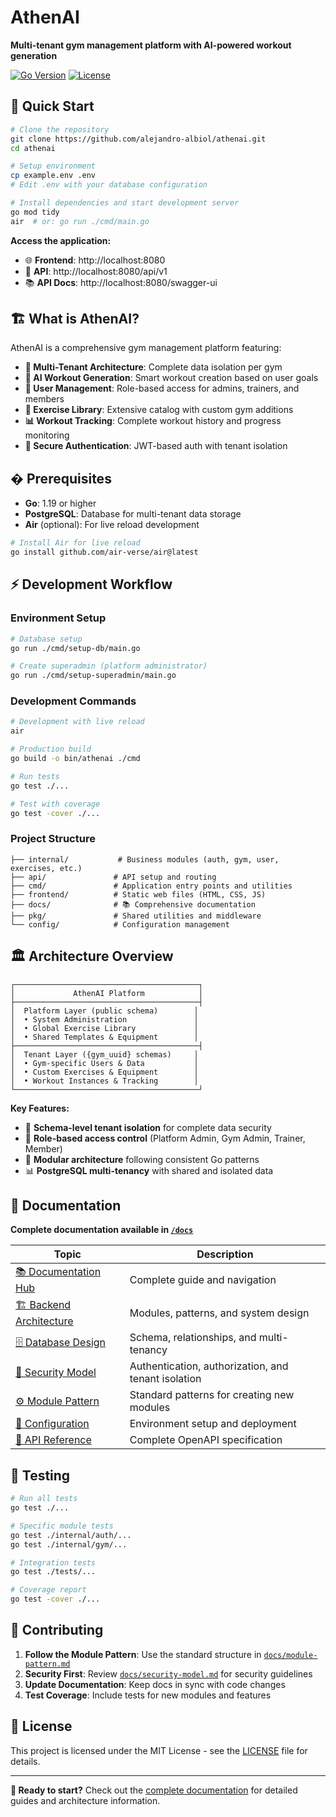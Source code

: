 # AthenAI

**Multi-tenant gym management platform with AI-powered workout generation**

[![Go Version](https://img.shields.io/badge/Go-1.19+-blue.svg)](https://golang.org)
[![License](https://img.shields.io/badge/License-MIT-green.svg)](LICENSE)

## 🚀 Quick Start

```bash
# Clone the repository
git clone https://github.com/alejandro-albiol/athenai.git
cd athenai

# Setup environment
cp example.env .env
# Edit .env with your database configuration

# Install dependencies and start development server
go mod tidy
air  # or: go run ./cmd/main.go
```

**Access the application:**

- 🌐 **Frontend**: http://localhost:8080
- 📡 **API**: http://localhost:8080/api/v1
- 📚 **API Docs**: http://localhost:8080/swagger-ui

## 🏗️ What is AthenAI?

AthenAI is a comprehensive gym management platform featuring:

- **🏢 Multi-Tenant Architecture**: Complete data isolation per gym
- **🤖 AI Workout Generation**: Smart workout creation based on user goals
- **👥 User Management**: Role-based access for admins, trainers, and members
- **💪 Exercise Library**: Extensive catalog with custom gym additions
- **📊 Workout Tracking**: Complete workout history and progress monitoring
- **🔐 Secure Authentication**: JWT-based auth with tenant isolation

## � Prerequisites

- **Go**: 1.19 or higher
- **PostgreSQL**: Database for multi-tenant data storage
- **Air** (optional): For live reload development

```bash
# Install Air for live reload
go install github.com/air-verse/air@latest
```

## ⚡ Development Workflow

### Environment Setup

```bash
# Database setup
go run ./cmd/setup-db/main.go

# Create superadmin (platform administrator)
go run ./cmd/setup-superadmin/main.go
```

### Development Commands

```bash
# Development with live reload
air

# Production build
go build -o bin/athenai ./cmd

# Run tests
go test ./...

# Test with coverage
go test -cover ./...
```

### Project Structure

```
├── internal/           # Business modules (auth, gym, user, exercises, etc.)
├── api/               # API setup and routing
├── cmd/               # Application entry points and utilities
├── frontend/          # Static web files (HTML, CSS, JS)
├── docs/              # 📚 Comprehensive documentation
├── pkg/               # Shared utilities and middleware
└── config/            # Configuration management
```

## 🏛️ Architecture Overview

```
┌─────────────────────────────────────────┐
│             AthenAI Platform            │
├─────────────────────────────────────────┤
│  Platform Layer (public schema)        │
│  • System Administration               │
│  • Global Exercise Library             │
│  • Shared Templates & Equipment        │
├─────────────────────────────────────────┤
│  Tenant Layer ({gym_uuid} schemas)     │
│  • Gym-specific Users & Data           │
│  • Custom Exercises & Equipment        │
│  • Workout Instances & Tracking        │
└─────────────────────────────────────────┘
```

**Key Features:**

- 🔐 **Schema-level tenant isolation** for complete data security
- 🎯 **Role-based access control** (Platform Admin, Gym Admin, Trainer, Member)
- 🔄 **Modular architecture** following consistent Go patterns
- 📊 **PostgreSQL multi-tenancy** with shared and isolated data

## 📖 Documentation

**Complete documentation available in [`/docs`](./docs/README.md)**

| Topic                                                     | Description                                         |
| --------------------------------------------------------- | --------------------------------------------------- |
| [📚 Documentation Hub](./docs/README.md)                  | Complete guide and navigation                       |
| [🏗️ Backend Architecture](./docs/backend-architecture.md) | Modules, patterns, and system design                |
| [🗄️ Database Design](./docs/database-design.md)           | Schema, relationships, and multi-tenancy            |
| [🔐 Security Model](./docs/security-model.md)             | Authentication, authorization, and tenant isolation |
| [⚙️ Module Pattern](./docs/module-pattern.md)             | Standard patterns for creating new modules          |
| [🔧 Configuration](./docs/configuration.md)               | Environment setup and deployment                    |
| [📡 API Reference](./docs/openapi/openapi.yaml)           | Complete OpenAPI specification                      |

## 🧪 Testing

```bash
# Run all tests
go test ./...

# Specific module tests
go test ./internal/auth/...
go test ./internal/gym/...

# Integration tests
go test ./tests/...

# Coverage report
go test -cover ./...
```

## 🤝 Contributing

1. **Follow the Module Pattern**: Use the standard structure in [`docs/module-pattern.md`](./docs/module-pattern.md)
2. **Security First**: Review [`docs/security-model.md`](./docs/security-model.md) for security guidelines
3. **Update Documentation**: Keep docs in sync with code changes
4. **Test Coverage**: Include tests for new modules and features

## 📄 License

This project is licensed under the MIT License - see the [LICENSE](LICENSE) file for details.

---

**🚀 Ready to start?** Check out the [complete documentation](./docs/README.md) for detailed guides and architecture information.
